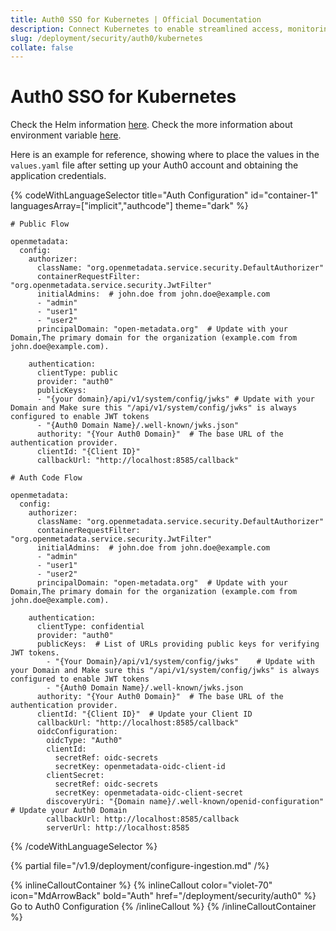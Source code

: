 ```yaml
---
title: Auth0 SSO for Kubernetes | Official Documentation
description: Connect Kubernetes to enable streamlined access, monitoring, or search of enterprise data using secure and scalable integrations.
slug: /deployment/security/auth0/kubernetes
collate: false
---
```


# Auth0 SSO for Kubernetes

Check the Helm information [here](https://artifacthub.io/packages/search?repo=open-metadata).
Check the more information about environment variable [here](/deployment/security/configuration-parameters).

Here is an example for reference, showing where to place the values in the `values.yaml` file after setting up your Auth0 account and obtaining the application credentials.

{% codeWithLanguageSelector title="Auth Configuration" id="container-1" languagesArray=["implicit","authcode"] theme="dark" %}

```implicit
# Public Flow

openmetadata:
  config:
    authorizer:
      className: "org.openmetadata.service.security.DefaultAuthorizer"
      containerRequestFilter: "org.openmetadata.service.security.JwtFilter"
      initialAdmins:  # john.doe from john.doe@example.com
      - "admin"
      - "user1"
      - "user2"
      principalDomain: "open-metadata.org"  # Update with your Domain,The primary domain for the organization (example.com from john.doe@example.com).     

    authentication:
      clientType: public
      provider: "auth0"
      publicKeys: 
      - "{your domain}/api/v1/system/config/jwks" # Update with your Domain and Make sure this "/api/v1/system/config/jwks" is always configured to enable JWT tokens
      - "{Auth0 Domain Name}/.well-known/jwks.json"
      authority: "{Your Auth0 Domain}"  # The base URL of the authentication provider.      
      clientId: "{Client ID}"
      callbackUrl: "http://localhost:8585/callback"
```

```authcode
# Auth Code Flow 

openmetadata:
  config:
    authorizer:
      className: "org.openmetadata.service.security.DefaultAuthorizer"  
      containerRequestFilter: "org.openmetadata.service.security.JwtFilter"  
      initialAdmins:  # john.doe from john.doe@example.com
      - "admin"
      - "user1"
      - "user2"
      principalDomain: "open-metadata.org"  # Update with your Domain,The primary domain for the organization (example.com from john.doe@example.com).  

    authentication:
      clientType: confidential 
      provider: "auth0" 
      publicKeys:  # List of URLs providing public keys for verifying JWT tokens.
        - "{Your Domain}/api/v1/system/config/jwks"    # Update with your Domain and Make sure this "/api/v1/system/config/jwks" is always configured to enable JWT tokens
        - "{Auth0 Domain Name}/.well-known/jwks.json
      authority: "{Your Auth0 Domain}"  # The base URL of the authentication provider.
      clientId: "{Client ID}"  # Update your Client ID
      callbackUrl: "http://localhost:8585/callback"
      oidcConfiguration:
        oidcType: "Auth0"  
        clientId:
          secretRef: oidc-secrets
          secretKey: openmetadata-oidc-client-id  
        clientSecret:
          secretRef: oidc-secrets
          secretKey: openmetadata-oidc-client-secret  
        discoveryUri: "{Domain name}/.well-known/openid-configuration"  # Update your Auth0 Domain
        callbackUrl: http://localhost:8585/callback  
        serverUrl: http://localhost:8585  
```

{% /codeWithLanguageSelector %}

{% partial file="/v1.9/deployment/configure-ingestion.md" /%}

{% inlineCalloutContainer %}
  {% inlineCallout
    color="violet-70"
    icon="MdArrowBack"
    bold="Auth"
    href="/deployment/security/auth0" %}
    Go to Auth0 Configuration
  {% /inlineCallout %}
{% /inlineCalloutContainer %}